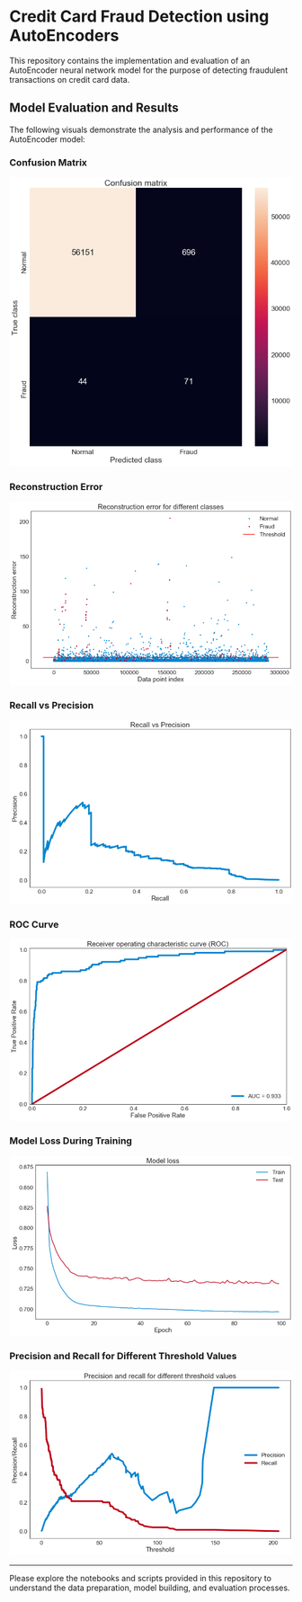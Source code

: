 # Credit Card Fraud Detection using AutoEncoders

This repository contains the implementation and evaluation of an AutoEncoder neural network model for the purpose of detecting fraudulent transactions on credit card data.

## Model Evaluation and Results

The following visuals demonstrate the analysis and performance of the AutoEncoder model:

### Confusion Matrix
![Confusion Matrix](confusion%20matrix.png)

### Reconstruction Error
![Reconstruction Error](reconstuction%20error.png)

### Recall vs Precision
![Recall vs Precision](recall%20vs%20precision.png)

### ROC Curve
![ROC Curve](ROC%20Curve.png)

### Model Loss During Training
![Model Loss](loss.png)

### Precision and Recall for Different Threshold Values
![Precision and Recall for Different Threshold Values](precision%20and%20recall.png)

---

Please explore the notebooks and scripts provided in this repository to understand the data preparation, model building, and evaluation processes.
